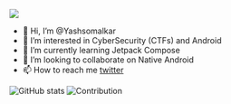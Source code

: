 
![](https://komarev.com/ghpvc/?username=Yashsomalkar&color=green)
- 👋 Hi, I’m @Yashsomalkar
- 👀 I’m interested in CyberSecurity (CTFs) and Android 
- 🌱 I’m currently learning Jetpack Compose
- 💞️ I’m looking to collaborate on Native Android 
- 📫 How to reach me [twitter](https://twitter.com/yashs78266388)




![GitHub stats](https://github-readme-stats.vercel.app/api?username=Yashsomalkar&theme=chartreuse-dark&show_icons=true)
![Contribution](https://activity-graph.herokuapp.com/graph?username=Yashsomalkar&theme=chartreuse-dark&hide_border=true&area=true)
<!---
Yashsomalkar/Yashsomalkar is a ✨ special ✨ repository because its `README.md` (this file) appears on your GitHub profile.
You can click the Preview link to take a look at your changes.
--->
